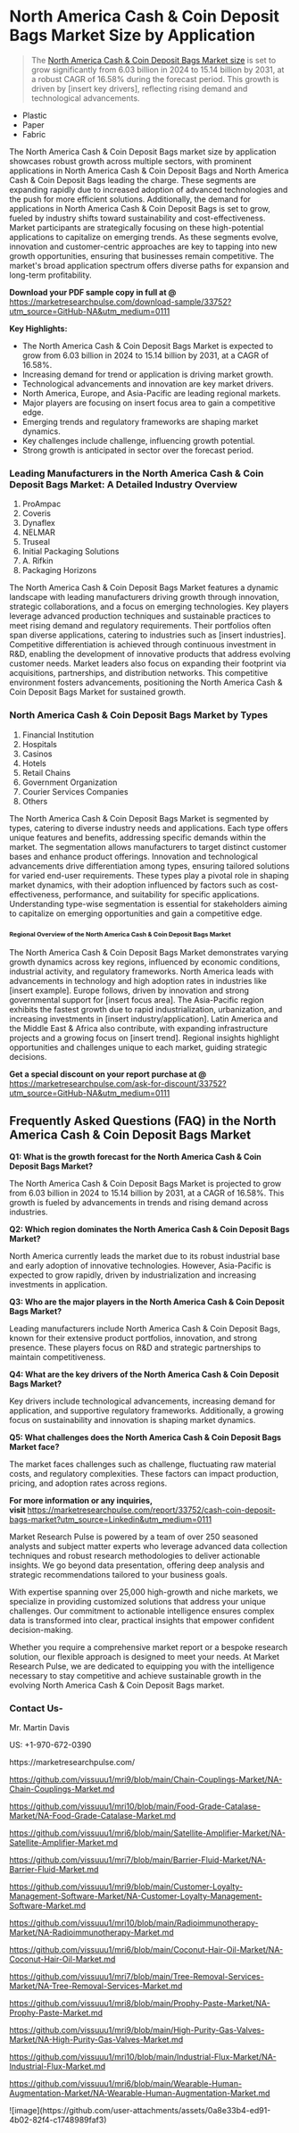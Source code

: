 <h1>North America Cash & Coin Deposit Bags Market&nbsp;Size by Application</h1><blockquote><p>The <a href="https://marketresearchpulse.com/download-sample/33752?utm_source=GitHub-NA&amp;utm_medium=0111">North America Cash & Coin Deposit Bags Market size</a> is set to grow significantly from 6.03 billion in 2024 to 15.14 billion by 2031, at a robust CAGR of 16.58% during the forecast period. This growth is driven by [insert key drivers], reflecting rising demand and technological advancements.</p></blockquote><ul><li>Plastic<li> Paper<li> Fabric</li></ul><p>The North America Cash & Coin Deposit Bags market size by application showcases robust growth across multiple sectors, with prominent applications in North America Cash & Coin Deposit Bags and North America Cash & Coin Deposit Bags leading the charge. These segments are expanding rapidly due to increased adoption of advanced technologies and the push for more efficient solutions. Additionally, the demand for applications in North America Cash & Coin Deposit Bags is set to grow, fueled by industry shifts toward sustainability and cost-effectiveness. Market participants are strategically focusing on these high-potential applications to capitalize on emerging trends. As these segments evolve, innovation and customer-centric approaches are key to tapping into new growth opportunities, ensuring that businesses remain competitive. The market's broad application spectrum offers diverse paths for expansion and long-term profitability.</p><p><strong>Download your PDF sample copy in full at @ </strong><a href="https://marketresearchpulse.com/download-sample/33752?utm_source=GitHub-NA&amp;utm_medium=0111">https://marketresearchpulse.com/download-sample/33752?utm_source=GitHub-NA&amp;utm_medium=0111</a></p><p><strong>Key Highlights: </strong></p><ul><li>The North America Cash & Coin Deposit Bags Market is expected to grow from 6.03 billion in 2024 to 15.14 billion by 2031, at a CAGR of 16.58%.</li><li>Increasing demand for trend or application is driving market growth.</li><li>Technological advancements and innovation are key market drivers.</li><li>North America, Europe, and Asia-Pacific are leading regional markets.</li><li>Major players are focusing on insert focus area to gain a competitive edge.</li><li>Emerging trends and regulatory frameworks are shaping market dynamics.</li><li>Key challenges include challenge, influencing growth potential.</li><li>Strong growth is anticipated in sector over the forecast period.</li></ul><h3>Leading Manufacturers in the North America Cash & Coin Deposit Bags Market: A Detailed Industry Overview</h3><ol><li>ProAmpac</li><li>Coveris</li><li>Dynaflex</li><li>NELMAR</li><li>Truseal</li><li>Initial Packaging Solutions</li><li>A. Rifkin</li><li>Packaging Horizons</li></ol><div class="flex max-w-full flex-col flex-grow"><div class="min-h-8 text-message flex w-full flex-col items-end gap-2 whitespace-normal break-words [.text-message+&amp;]:mt-5" dir="auto" data-message-author-role="assistant" data-message-id="fd8432e4-4910-450d-b182-61b7bfb0a01f" data-message-model-slug="gpt-4o"><div class="flex w-full flex-col gap-1 empty:hidden first:pt-[3px]"><div class="markdown prose w-full break-words dark:prose-invert light"><p>The North America Cash & Coin Deposit Bags Market features a dynamic landscape with leading manufacturers driving growth through innovation, strategic collaborations, and a focus on emerging technologies. Key players leverage advanced production techniques and sustainable practices to meet rising demand and regulatory requirements. Their portfolios often span diverse applications, catering to industries such as [insert industries]. Competitive differentiation is achieved through continuous investment in R&amp;D, enabling the development of innovative products that address evolving customer needs. Market leaders also focus on expanding their footprint via acquisitions, partnerships, and distribution networks. This competitive environment fosters advancements, positioning the North America Cash & Coin Deposit Bags Market for sustained growth.</p></div></div></div></div><h3>North America Cash & Coin Deposit Bags Market by Types</h3><ol><li>Financial Institution<li> Hospitals<li> Casinos<li> Hotels<li> Retail Chains<li> Government Organization<li> Courier Services Companies<li> Others</li></ol><div class="flex max-w-full flex-col flex-grow"><div class="min-h-8 text-message flex w-full flex-col items-end gap-2 whitespace-normal break-words [.text-message+&amp;]:mt-5" dir="auto" data-message-author-role="assistant" data-message-id="084470be-0bb7-4664-bddf-5156b4f41249" data-message-model-slug="gpt-4o-mini"><div class="flex w-full flex-col gap-1 empty:hidden first:pt-[3px]"><div class="markdown prose w-full break-words dark:prose-invert light"><p>The North America Cash & Coin Deposit Bags Market is segmented by types, catering to diverse industry needs and applications. Each type offers unique features and benefits, addressing specific demands within the market. The segmentation allows manufacturers to target distinct customer bases and enhance product offerings. Innovation and technological advancements drive differentiation among types, ensuring tailored solutions for varied end-user requirements. These types play a pivotal role in shaping market dynamics, with their adoption influenced by factors such as cost-effectiveness, performance, and suitability for specific applications. Understanding type-wise segmentation is essential for stakeholders aiming to capitalize on emerging opportunities and gain a competitive edge.</p></div></div></div></div><h3><span style="font-size: 11px;">Regional Overview of the North America Cash & Coin Deposit Bags Market</span></h3><div class="flex max-w-full flex-col flex-grow"><div class="min-h-8 text-message flex w-full flex-col items-end gap-2 whitespace-normal break-words [.text-message+&amp;]:mt-5" dir="auto" data-message-author-role="assistant" data-message-id="e9038762-ce64-4e30-91c9-9bd413514231" data-message-model-slug="gpt-4o-mini"><div class="flex w-full flex-col gap-1 empty:hidden first:pt-[3px]"><div class="markdown prose w-full break-words dark:prose-invert light"><p>The North America Cash & Coin Deposit Bags Market demonstrates varying growth dynamics across key regions, influenced by economic conditions, industrial activity, and regulatory frameworks. North America leads with advancements in technology and high adoption rates in industries like [insert example]. Europe follows, driven by innovation and strong governmental support for [insert focus area]. The Asia-Pacific region exhibits the fastest growth due to rapid industrialization, urbanization, and increasing investments in [insert industry/application]. Latin America and the Middle East &amp; Africa also contribute, with expanding infrastructure projects and a growing focus on [insert trend]. Regional insights highlight opportunities and challenges unique to each market, guiding strategic decisions.</p></div></div></div></div><p><strong>Get a special discount on your report purchase at @ </strong><a href="https://marketresearchpulse.com/ask-for-discount/33752?utm_source=GitHub-NA&amp;utm_medium=0111">https://marketresearchpulse.com/ask-for-discount/33752?utm_source=GitHub-NA&amp;utm_medium=0111</a></p><h2>Frequently Asked Questions (FAQ) in the North America Cash & Coin Deposit Bags Market</h2><p><strong>Q1: What is the growth forecast for the North America Cash & Coin Deposit Bags Market?</strong></p><p>The North America Cash & Coin Deposit Bags Market is projected to grow from 6.03 billion in 2024 to 15.14 billion by 2031, at a CAGR of 16.58%. This growth is fueled by advancements in trends and rising demand across industries.</p><p><strong>Q2: Which region dominates the North America Cash & Coin Deposit Bags Market?</strong></p><p>North America currently leads the market due to its robust industrial base and early adoption of innovative technologies. However, Asia-Pacific is expected to grow rapidly, driven by industrialization and increasing investments in application.</p><p><strong>Q3: Who are the major players in the North America Cash & Coin Deposit Bags Market?</strong></p><p>Leading manufacturers include North America Cash & Coin Deposit Bags, known for their extensive product portfolios, innovation, and strong presence. These players focus on R&amp;D and strategic partnerships to maintain competitiveness.</p><p><strong>Q4: What are the key drivers of the North America Cash & Coin Deposit Bags Market?</strong></p><p>Key drivers include technological advancements, increasing demand for application, and supportive regulatory frameworks. Additionally, a growing focus on sustainability and innovation is shaping market dynamics.</p><p><strong>Q5: What challenges does the North America Cash & Coin Deposit Bags Market face?</strong></p><p>The market faces challenges such as challenge, fluctuating raw material costs, and regulatory complexities. These factors can impact production, pricing, and adoption rates across regions.</p><p><strong>For more information or any inquiries, visit&nbsp;</strong><a href="https://marketresearchpulse.com/report/33752/cash-coin-deposit-bags-market?utm_source=Linkedin&utm_medium=0111">https://marketresearchpulse.com/report/33752/cash-coin-deposit-bags-market?utm_source=Linkedin&utm_medium=0111</a></p><p>Market Research Pulse is powered by a team of over 250 seasoned analysts and subject matter experts who leverage advanced data collection techniques and robust research methodologies to deliver actionable insights. We go beyond data presentation, offering deep analysis and strategic recommendations tailored to your business goals.</p><p>With expertise spanning over 25,000 high-growth and niche markets, we specialize in providing customized solutions that address your unique challenges. Our commitment to actionable intelligence ensures complex data is transformed into clear, practical insights that empower confident decision-making.</p><p>Whether you require a comprehensive market report or a bespoke research solution, our flexible approach is designed to meet your needs. At Market Research Pulse, we are dedicated to equipping you with the intelligence necessary to stay competitive and achieve sustainable growth in the evolving North America Cash & Coin Deposit Bags market.</p><h3><strong>Contact Us-</strong></h3><p>Mr. Martin Davis</p><p>US: +1-970-672-0390</p><p>https://marketresearchpulse.com/</p><p><a href="https://github.com/vissuuu1/mri9/blob/main/Chain-Couplings-Market/NA-Chain-Couplings-Market.md">https://github.com/vissuuu1/mri9/blob/main/Chain-Couplings-Market/NA-Chain-Couplings-Market.md</a></p><p><a href="https://github.com/vissuuu1/mri10/blob/main/Food-Grade-Catalase-Market/NA-Food-Grade-Catalase-Market.md">https://github.com/vissuuu1/mri10/blob/main/Food-Grade-Catalase-Market/NA-Food-Grade-Catalase-Market.md</a></p><p><a href="https://github.com/vissuuu1/mri6/blob/main/Satellite-Amplifier-Market/NA-Satellite-Amplifier-Market.md">https://github.com/vissuuu1/mri6/blob/main/Satellite-Amplifier-Market/NA-Satellite-Amplifier-Market.md</a></p><p><a href="https://github.com/vissuuu1/mri7/blob/main/Barrier-Fluid-Market/NA-Barrier-Fluid-Market.md">https://github.com/vissuuu1/mri7/blob/main/Barrier-Fluid-Market/NA-Barrier-Fluid-Market.md</a></p><p><a href="https://github.com/vissuuu1/mri9/blob/main/Customer-Loyalty-Management-Software-Market/NA-Customer-Loyalty-Management-Software-Market.md">https://github.com/vissuuu1/mri9/blob/main/Customer-Loyalty-Management-Software-Market/NA-Customer-Loyalty-Management-Software-Market.md</a></p><p><a href="https://github.com/vissuuu1/mri10/blob/main/Radioimmunotherapy-Market/NA-Radioimmunotherapy-Market.md">https://github.com/vissuuu1/mri10/blob/main/Radioimmunotherapy-Market/NA-Radioimmunotherapy-Market.md</a></p><p><a href="https://github.com/vissuuu1/mri6/blob/main/Coconut-Hair-Oil-Market/NA-Coconut-Hair-Oil-Market.md">https://github.com/vissuuu1/mri6/blob/main/Coconut-Hair-Oil-Market/NA-Coconut-Hair-Oil-Market.md</a></p><p><a href="https://github.com/vissuuu1/mri7/blob/main/Tree-Removal-Services-Market/NA-Tree-Removal-Services-Market.md">https://github.com/vissuuu1/mri7/blob/main/Tree-Removal-Services-Market/NA-Tree-Removal-Services-Market.md</a></p><p><a href="https://github.com/vissuuu1/mri8/blob/main/Prophy-Paste-Market/NA-Prophy-Paste-Market.md">https://github.com/vissuuu1/mri8/blob/main/Prophy-Paste-Market/NA-Prophy-Paste-Market.md</a></p><p><a href="https://github.com/vissuuu1/mri9/blob/main/High-Purity-Gas-Valves-Market/NA-High-Purity-Gas-Valves-Market.md">https://github.com/vissuuu1/mri9/blob/main/High-Purity-Gas-Valves-Market/NA-High-Purity-Gas-Valves-Market.md</a></p><p><a href="https://github.com/vissuuu1/mri10/blob/main/Industrial-Flux-Market/NA-Industrial-Flux-Market.md">https://github.com/vissuuu1/mri10/blob/main/Industrial-Flux-Market/NA-Industrial-Flux-Market.md</a></p><p><a href="https://github.com/vissuuu1/mri6/blob/main/Wearable-Human-Augmentation-Market/NA-Wearable-Human-Augmentation-Market.md">https://github.com/vissuuu1/mri6/blob/main/Wearable-Human-Augmentation-Market/NA-Wearable-Human-Augmentation-Market.md</a></p>
![image](https://github.com/user-attachments/assets/0a8e33b4-ed91-4b02-82f4-c1748989faf3)
